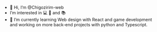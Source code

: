 - 👋 Hi, I’m @Chigozirim-web
- I’m interested in :computer: :dancer: and :books:
- 🌱 I’m currently learning Web design with React and game development and working on more back-end projects with python and Typescript.

<!---
Chigozirim-web/Chigozirim-web is a ✨ special ✨ repository because its `README.md` (this file) appears on your GitHub profile.
You can click the Preview link to take a look at your changes.
--->
